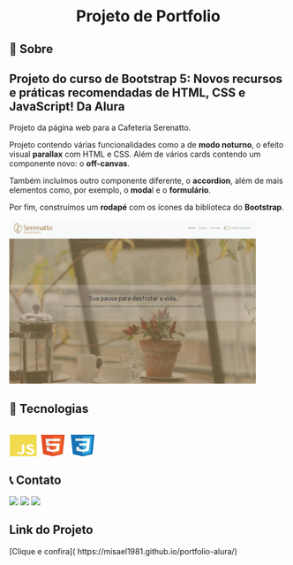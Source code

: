 <h1 style="text-align: center"> Projeto de Portfolio</h1>
<h2> 📰 Sobre</h2>

## Projeto  do curso de Bootstrap 5: Novos recursos e práticas recomendadas de HTML, CSS e JavaScript! Da Alura

Projeto da página web para a Cafeteria Serenatto.

Projeto contendo várias funcionalidades como a de **modo noturno**, o efeito visual **parallax** com HTML e CSS. Além de vários cards contendo um componente novo: o **off-canvas**.

Também incluímos outro componente diferente, o **accordion**, além de mais elementos como, por exemplo, o **moda**l e o **formulário**.

Por fim, construímos um **rodapé** com os ícones da biblioteca do **Bootstrap**.

<img src="assets/serenata-capa.jpg">

<h2> 🚀 Tecnologias</h2>

<div style="display: inline_block"><br>
    <img align="center" alt="Misael-Js" height="40" width="50" src="https://raw.githubusercontent.com/devicons/devicon/master/icons/javascript/javascript-plain.svg">
    <img align="center" alt="Misael-HTML" height="40" width="50" src="https://raw.githubusercontent.com/devicons/devicon/master/icons/html5/html5-original.svg">
    <img align="center" alt="Misael-CSS" height="40" width="50" src="https://raw.githubusercontent.com/devicons/devicon/master/icons/css3/css3-original.svg">
</div>

<h2> 📞 Contato</h2>
<div> 
  <a href="https://instagram.com/misaelvborges" target="_blank"><img src="https://img.shields.io/badge/-Instagram-%23E4405F?style=for-the-badge&logo=instagram&logoColor=white" target="_blank"></a>
  <a href = "mailto:misaelborges1981@gmail.com"><img src="https://img.shields.io/badge/-Gmail-%23333?style=for-the-badge&logo=gmail&logoColor=white" target="_blank"></a>
  <a href="https://www.linkedin.com/in/misael-borges-5a5214181" target="_blank"><img src="https://img.shields.io/badge/-LinkedIn-%230077B5?style=for-the-badge&logo=linkedin&logoColor=white" target="_blank"></a> 
  <a href= https://img.shields.io/badge/WhatsApp-25D366?style=for-the-badge&logo=whatsapp&logoColor=white></a>
  </div>
  <div>
    <h2>Link do Projeto</h2>
    <p>[Clique e confira]( https://misael1981.github.io/portfolio-alura/)</p>
  </div>